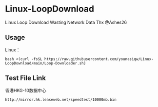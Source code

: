 # Linux-LoopDownload
Linux Loop Download Wasting Network Data Thx @Ashes26

## Usage
Linux：
```
bash <(curl -fsSL https://raw.githubusercontent.com/younasiqw/Linux-LoopDownload/main/Loop-Downloader.sh)
```

## Test File Link

香港HKG-10数据中心
```
http://mirror.hk.leaseweb.net/speedtest/10000mb.bin
```
